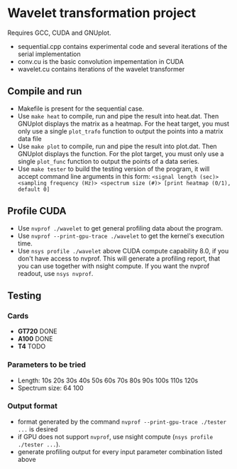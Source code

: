 # Wavelet transformation project

Requires GCC, CUDA and GNUplot. 
- sequential.cpp contains experimental code and several iterations of the serial implementation
- conv.cu is the basic convolution impementation in CUDA
- wavelet.cu contains iterations of the wavelet transformer

## Compile and run
- Makefile is present for the sequential case. 
- Use `make heat` to compile, run and pipe the result into heat.dat. Then  GNUplot displays the matrix as a heatmap.
  For the heat target, you must only use a single `plot_trafo` function to output the points into a matrix data file
- Use `make plot` to compile, run and pipe the result into plot.dat. Then  GNUplot displays the function.
  For the plot target, you must only use a single `plot_func` function to output the points of a data series.
- Use `make tester` to build the testing version of the program, it will accept command line arguments in this form: `<signal length (sec)> <sampling frequency (Hz)> <spectrum size (#)> [print heatmap (0/1), default 0]`

## Profile CUDA
- Use `nvprof ./wavelet` to get general profiling data about the program.
- Use `nvprof --print-gpu-trace ./wavelet` to get the kernel's execution time. 
- Use `nsys profile ./wavelet` above CUDA compute capability 8.0, if you don't have access to nvprof.
  This will generate a profiling report, that you can use together with nsight compute.
  If you want the nvprof readout, use `nsys nvprof`.

## Testing
### Cards
- **GT720** DONE
- **A100** DONE
- **T4** TODO

### Parameters to be tried
- Length: 10s 20s 30s 40s 50s 60s 70s 80s 90s 100s 110s 120s
- Spectrum size: 64 100 

### Output format
- format generated by the command `nvprof --print-gpu-trace ./tester ...` is desired
- if GPU does not support `nvprof`, use nsight compute (`nsys profile ./tester ...`).
- generate profiling output for every input parameter combination listed above
